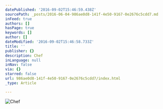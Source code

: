```yaml
---
datePublished: '2016-09-02T15:46:59.438Z'
sourcePath: _posts/2016-06-04-986ae0d8-141f-4e50-9167-0e2676c5cdd7.md
inFeed: true
authors: []
hasPage: true
keywords: []
author: []
dateModified: '2016-09-02T15:46:58.733Z'
title: ''
publisher: {}
description: Chef
inLanguage: null
inNav: false
via: {}
starred: false
url: 986ae0d8-141f-4e50-9167-0e2676c5cdd7/index.html
_type: Article

---
```

![Chef](https://the-grid-user-content.s3-us-west-2.amazonaws.com/e1f3f29b-2dff-4445-b80e-00766be62ee7.png)